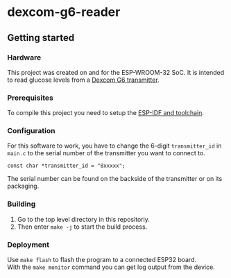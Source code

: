 # dexcom-g6-reader

## Getting started

### Hardware

This project was created on and for the ESP-WROOM-32 SoC. 
It is intended to read glucose levels from a [Dexcom G6 transmitter](https://www.dexcom.com/g6-cgm-system). 


### Prerequisites

To compile this project you need to setup the [ESP-IDF and toolchain](https://docs.espressif.com/projects/esp-idf/en/latest/get-started/index.html#get-started).


### Configuration

For this software to work, you have to change the 6-digit `transmitter_id` in `main.c` to the serial number of the 
transmitter you want to connect to.  
```
const char *transmitter_id = "8xxxxx";
```
The serial number can be found on the backside of the transmitter or on its packaging.


### Building

1. Go to the top level directory in this repositoriy.
2. Then enter `make -j` to start the build process.


### Deployment

Use `make flash` to flash the program to a connected ESP32 board.  
With the `make monitor` command you can get log output from the device.

